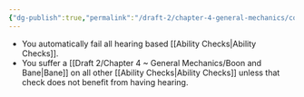 ```yaml
---
{"dg-publish":true,"permalink":"/draft-2/chapter-4-general-mechanics/condition-list/deafened/"}
---
```


- You automatically fail all hearing based [[Ability Checks\|Ability Checks]].
- You suffer a [[Draft 2/Chapter 4 ~ General Mechanics/Boon and Bane\|Bane]] on all other [[Ability Checks\|Ability Checks]] unless that check does not benefit from having hearing.